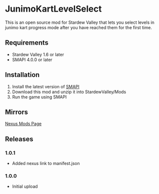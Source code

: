 # JunimoKartLevelSelect
This is an open source mod for Stardew Valley that lets you select levels in junimo kart progress mode after you have reached them for the first time.

## Requirements
- Stardew Valley 1.6 or later
- SMAPI 4.0.0 or later

## Installation
1. Install the latest version of [SMAPI](https://www.nexusmods.com/stardewvalley/mods/2400)
2. Download this mod and unzip it into StardewValley/Mods
3. Run the game using SMAPI

## Mirrors
[Nexus Mods Page](https://www.nexusmods.com/stardewvalley/mods/25140)

## Releases
### 1.0.1
- Added nexus link to manifest.json
### 1.0.0
- Initial upload

